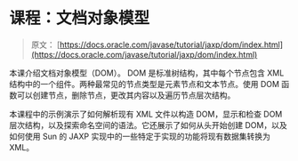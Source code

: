 # 课程：文档对象模型

> 原文： [https://docs.oracle.com/javase/tutorial/jaxp/dom/index.html](https://docs.oracle.com/javase/tutorial/jaxp/dom/index.html)

本课介绍文档对象模型（DOM）。 DOM 是标准树结构，其中每个节点包含 XML 结构中的一个组件。两种最常见的节点类型是元素节点和文本节点。使用 DOM 函数可以创建节点，删除节点，更改其内容以及遍历节点层次结构。

本课程中的示例演示了如何解析现有 XML 文件以构造 DOM，显示和检查 DOM 层​​次结构，以及探索命名空间的语法。它还展示了如何从头开始创建 DOM，以及如何使用 Sun 的 JAXP 实现中的一些特定于实现的功能将现有数据集转换为 XML。